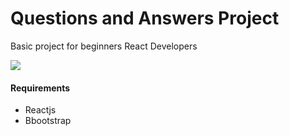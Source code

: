 <h1>Questions and Answers Project</h1>
<p>Basic project for beginners React Developers</p>
<img src="https://gcdnb.pbrd.co/images/KbMXGpHdxyqw.png?o=1" />
<h4>Requirements</h4>
<ul>
  <li>Reactjs</li>
  <li>Bbootstrap</li>

</ul>
